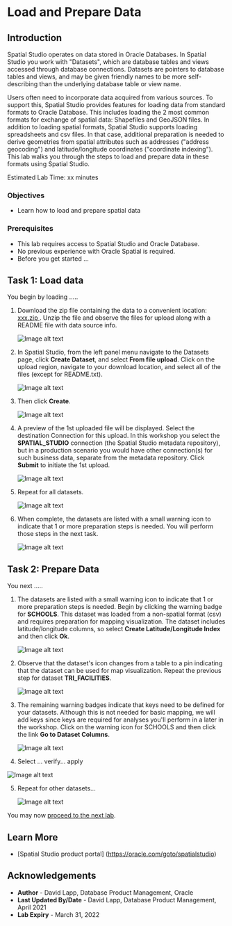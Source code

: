# Load and Prepare Data


## Introduction

Spatial Studio operates on data stored in Oracle Databases. In Spatial Studio you work with "Datasets", which are database tables and views accessed through database connections. Datasets are pointers to database tables and views, and may be given friendly names to be more self-describing than the underlying database table or view name.  

Users often need to incorporate data acquired from various sources. To support this, Spatial Studio provides features for loading data from standard formats to Oracle Database.  This includes loading the 2 most common formats for exchange of spatial data: Shapefiles and GeoJSON files. In addition to loading spatial formats, Spatial Studio supports loading spreadsheets and csv files. In that case, additional preparation is needed to derive geometries from spatial attributes such as addresses ("address geocoding") and latitude/longitude coordinates ("coordinate indexing"). This lab walks you through the steps to load and prepare data in these formats using Spatial Studio. 


Estimated Lab Time: xx minutes


### Objectives

* Learn how to load and prepare spatial data

### Prerequisites

* This lab requires access to Spatial Studio and Oracle Database. 
* No previous experience with Oracle Spatial is required.
* Before you get started ...


## Task 1: Load data

You begin by loading  ..... 

1. Download the zip file containing the data to a convenient location: <a href="xxx">  xxx.zip  </a> . Unzip the file and observe the files for upload along with a README file with data source info.

   ![Image alt text](images/load-data-01.png)

2. In Spatial Studio, from the left panel menu navigate to the Datasets page, click **Create Dataset**, and select **From file upload**. Click on the upload region, navigate to your download location, and select all of the files (except for README.txt). 
   
   ![Image alt text](images/load-data-02.png)

3. Then click **Create**.
   
   ![Image alt text](images/load-data-03.png)

4. A preview of the 1st uploaded file will be displayed. Select the destination Connection for this upload. In this workshop you select the **SPATIAL_STUDIO** connection (the Spatial Studio metadata repository), but in a production scenario you would have other connection(s) for such business data, separate from the metadata repository. Click **Submit** to initiate the 1st upload.
   
   ![Image alt text](images/load-data-04.png)

5. Repeat for all datasets.

   ![Image alt text](images/load-data-05.png)

6. When complete, the datasets are listed with a small warning icon to indicate that 1 or more preparation steps is needed. You will perform those steps in the next task.

   ![Image alt text](images/load-data-06.png)

## Task 2: Prepare Data

You next  .....   

1. The datasets are listed with a small warning icon to indicate that 1 or more preparation steps is needed. Begin by clicking the warning badge for **SCHOOLS**. This dataset was loaded from a non-spatial format (csv) and requires preparation for mapping visualization. The dataset includes latitude/longitude columns, so select **Create Latitude/Longitude Index** and then click **Ok**. 
   
   ![Image alt text](images/prep-data-01.png)  

2. Observe that the dataset's icon changes from a table to a pin indicating that the dataset can be used for map visualization. Repeat the previous step for dataset **TRI_FACILITIES**.

   ![Image alt text](images/prep-data-02.png)  
   
   
3. The remaining warning badges indicate that keys need to be defined for your datasets. Although this is not needed for basic mapping, we will add keys since keys are required for analyses you'll perform in a later in the workshop. Click on the warning icon for SCHOOLS and then click the link **Go to Dataset Columns**.

   ![Image alt text](images/xxx.png)

4.  Select ... verify... apply

   ![Image alt text](images/xxx.png)

5. Repeat for other datasets...

   ![Image alt text](images/xxx.png)




You may now [proceed to the next lab](#next).

## Learn More
* [Spatial Studio product portal] (https://oracle.com/goto/spatialstudio)

## Acknowledgements
* **Author** - David Lapp, Database Product Management, Oracle
* **Last Updated By/Date** - David Lapp, Database Product Management, April 2021
* **Lab Expiry** - March 31, 2022
